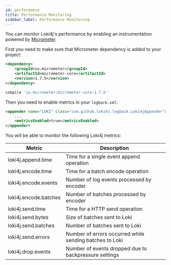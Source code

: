 ```yaml
---
id: performance
title: Performance Monitoring
sidebar_label: Performance Monitoring
---
```


You can monitor Loki4j's performance by enabling an instrumentation powered by [Micrometer](https://micrometer.io/).

First you need to make sure that Micrometer dependency is added to your project:

<!--DOCUSAURUS_CODE_TABS-->
<!--Maven-->

```xml
<dependency>
    <groupId>io.micrometer</groupId>
    <artifactId>micrometer-core</artifactId>
    <version>1.7.5</version>
</dependency>
```

<!--Gradle-->

```groovy
compile 'io.micrometer:micrometer-core:1.7.5'
```
<!--END_DOCUSAURUS_CODE_TABS-->

Then you need to enable metrics in your `logback.xml`:

```xml
<appender name="LOKI" class="com.github.loki4j.logback.Loki4jAppender">
    ...
    <metricsEnabled>true</metricsEnabled>
</appender>
```

You will be able to monitor the following Loki4j metrics:

Metric|Description
-------|-------
loki4j.append.time|Time for a single event append operation
loki4j.encode.time|Time for a batch encode operation
loki4j.encode.events|Number of log events processed by encoder
loki4j.encode.batches|Number of batches processed by encoder
loki4j.send.time|Time for a HTTP send operation
loki4j.send.bytes|Size of batches sent to Loki
loki4j.send.batches|Number of batches sent to Loki
loki4j.send.errors|Number of errors occurred while sending batches to Loki
loki4j.drop.events|Number of events dropped due to backpressure settings
